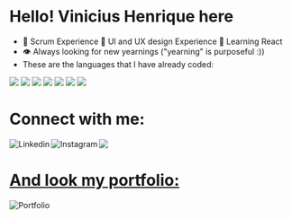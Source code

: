 <h1 text-align="center">
Hello! Vinicius Henrique here  
</h1>

* 🌟 Scrum Experience 🌟 UI and UX design Experience 🌟 Learning React
* 👁️ Always looking for new yearnings ("yearning" is purposeful :))
* These are the languages ​​that I have already coded:


<section> 
<img src="https://img.shields.io/badge/python-3670A0?style=for-the-badge&logo=python&logoColor=ffdd54">

<img src="https://img.shields.io/badge/html5-%23E34F26.svg?style=for-the-badge&logo=html5&logoColor=white">

<img src="https://img.shields.io/badge/css3-%231572B6.svg?style=for-the-badge&logo=css3&logoColor=white">

<img src="https://img.shields.io/badge/flask-%23000.svg?style=for-the-badge&logo=flask&logoColor=white">
  
<img src="https://img.shields.io/badge/JavaScript-F7DF1E?style=for-the-badge&logo=javascript&logoColor=black">

<img src="https://img.shields.io/badge/Java-ED8B00?style=for-the-badge&logo=java&logoColor=white">  
  
<img src="https://img.shields.io/badge/mysql-%2300f.svg?style=for-the-badge&logo=mysql&logoColor=white">
</section>

<h1 align="left">Connect with me: 
</h1>

<section align="center">
<a href="https://www.linkedin.com/in/vinicius-henrique-1a016524a/"><img align="left" alt="Linkedin" title=Linkedin target="_blank" src="https://img.shields.io/badge/linkedin-%230077B5.svg?style=for-the-badge&logo=linkedin&logoColor=white">

<a href="https://www.instagram.com/vinicius.css/"><img align="left" alt="Instagram" title="instagram" target="blank" src="https://img.shields.io/badge/Instagram-%23E4405F.svg?style=for-the-badge&logo=Instagram&logoColor=white">

<a href="https://discord.com/users/vinihsr#6931"><img align="left" target="blank" src="https://img.shields.io/badge/Discord-151515?style=for-the-badge&logo=discord&logoColor=white">  
</section>

<div>
  <br>
  <h1 align="left">And look my portfolio: </h1>

<section align="center">
<a href="https://vinicius123henrique321.github.io/Portifolio/"><img align="left" alt="Portfolio" title="Portfolio" target="blank" src="https://img.shields.io/badge/Portfolio-%238806CE.svg?style=for-the-badge&logo=Github&logoColor=white">
</a>
</section>
</div>
